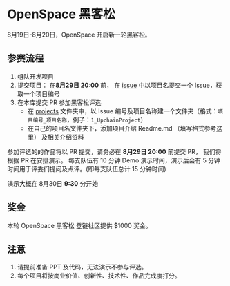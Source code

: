 # OpenSpace 黑客松

8月19日-8月20日，OpenSpace 开启新一轮黑客松。

## 参赛流程

1. 组队开发项目 
2. 提交项目： 在**8月29日 20:00** 前， 在 [issue](https://github.com/lbc-team/OpenSpace-Hackathon/issues) 中以项目名提交一个 Issue，获取一个项目编号
3. 在本库提交 PR 参加黑客松评选
   * 在 [projects](./projects/) 文件夹中，以 Issue 编号及项目名称建一个文件夹（格式：`项目编号_项目名称`，例子：`1_UpchainProject`）
   * 在自己的项目名文件夹下，添加项目介绍 Readme.md （填写格式参考[这里](https://github.com/lbc-team/OpenSpace-Hackathon/tree/main/projects/1_UpchainProject)） 及相关介绍资料
  


参加评选的的作品将以 PR 提交，请务必在 **8月29日 20:00** 前提交 PR， 我们将根据 PR 在安排演示。
每支队伍有 10 分钟 Demo 演示时间，演示后会有 5 分钟时间用于评委们提问及点评。(即每支队伍总计 15 分钟时间)

演示大概在 8月30日 **9:30** 分开始



## 奖金

本轮 OpenSpace 黑客松 登链社区提供 $1000 奖金。

## 注意
1. 请提前准备 PPT 及代码，无法演示不参与评选。
2. 每个项目将按商业价值、创新性、技术性、作品完成度打分。


 

